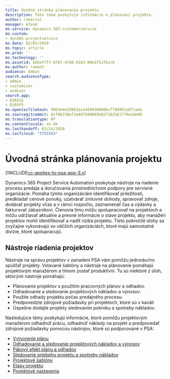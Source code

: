 ```yaml
---
title: Úvodná stránka plánovania projektu
description: Táto téma poskytuje informácie o plánovaní projektu.
author: ruhercul
manager: kfend
ms.service: dynamics-365-customerservice
ms.custom:
- dyn365-projectservice
ms.date: 03/01/2019
ms.topic: article
ms.prod: ''
ms.technology: ''
ms.assetid: bbbef7f7-876f-4fd0-8163-80e3752fb1cb
ms.author: rumant
audience: Admin
search.audienceType:
- admin
- customizer
- enduser
search.app:
- D365CE
- D365PS
ms.openlocfilehash: 99b3e4e18982ace459439688bcf780991a0f1ada
ms.sourcegitcommit: 8c786230ef2a497280885b827162561776e2eb00
ms.translationtype: HT
ms.contentlocale: sk-SK
ms.lasthandoff: 03/24/2020
ms.locfileid: "3755563"
---
```

# <a name="project-planning-home-page"></a>Úvodná stránka plánovania projektu

[!INCLUDE[cc-applies-to-psa-app-3.x](../includes/cc-applies-to-psa-app-3x.md)]

Dynamics 365 Project Service Automation poskytuje nástroje na riadenie procesu predaja a doručovania prostredníctvom podpory pre servisné organizácie. Pomáha týmto organizáciám identifikovať príležitosti, predkladať cenové ponuky, uzatvárať zmluvné dohody, spravovať zdroje, dodávať projekty včas a v rámci rozpočtu, zaznamenať čas a výdavky a fakturovať zákazníkovi. Členovia tímu môžu spolupracovať na projektoch a môžu udržiavať aktuálne a presné informácie o stave projektu, aby manažéri projektov mohli identifikovať a riadiť riziká projektu. Tieto pokročilé úlohy sa zvyčajne vykonávajú vo väčších organizáciách, ktoré majú samostatné divízie, ktoré spolupracujú.

## <a name="project-management-tools"></a>Nástroje riadenia projektov

Nástroje na správu projektov v zariadení PSA vám pomôžu jednoducho spúšťať projekty. Vstavané šablóny a nástroje na plánovanie pomáhajú projektovým manažérom a tímom zostať produktívni. Tu sú niektoré z úloh, sktorými nástroje pomáhajú:

- Plánovanie projektov s použitím pracovných plánov a odhadov.
- Odhadovanie a sledovanie projektových nákladov a výnosov.
- Použite odhady projektu počas predajného procesu.
- Predpovedzte zdrojové požiadavky pri projektoch, ktoré sú v kanáli
- Úspešne dodajte projekty sledovaním pokroku a spotreby nákladov.

Nasledujúce témy poskytujú informácie, ktoré pomôžu projektovým manažérom odhadnúť prácu, odhadnúť náklady na projekt a predpovedať zdrojové požiadavky pomocou nástrojov, ktoré sú podporované v PSA:

- [Vytvorenie plánu](project-creating.md)
- [Odhadovanie a sledovanie projektových nákladov a výnosov](project-estimating.md)
- [Pákový efekt plánu a odhadov](project-leveraging.md)
- [Sledovanie priebehu projektu a spotreby nákladov](project-tracking.md)
- [Projektové šablóny](project-templates.md)
- [Etapy projektu](project-stages.md)
- [Projektové nastavenia](project-settings.md)

